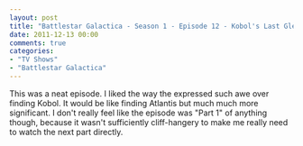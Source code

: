 ```yaml
---
layout: post
title: "Battlestar Galactica - Season 1 - Episode 12 - Kobol's Last Gleaming, Part 1"
date: 2011-12-13 00:00
comments: true
categories:
- "TV Shows"
- "Battlestar Galactica"
---
```


This was a neat episode. I liked the way the expressed such awe
over finding Kobol. It would be like finding Atlantis but much
much more significant. I don't really feel like the episode was
"Part 1" of anything though, because it wasn't sufficiently
cliff-hangery to make me really need to watch the next part
directly.
